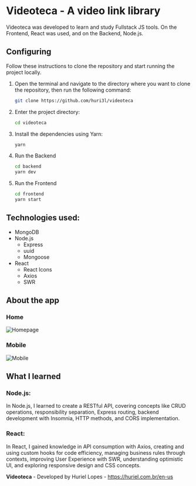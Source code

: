 # Videoteca - A video link library

Videoteca was developed to learn and study Fullstack JS tools. On the Frontend, React was used, and on the Backend, Node.js.

## Configuring
Follow these instructions to clone the repository and start running the project locally.

1. Open the terminal and navigate to the directory where you want to clone the repository, then run the following command:
    ```bash
    git clone https://github.com/huri3l/videoteca
    ```
   
2. Enter the project directory:
    ```bash
    cd videoteca
    ```
3. Install the dependencies using Yarn:
    ```bash
    yarn
    ```
4. Run the Backend
    ```bash
    cd backend
    yarn dev
    ```
5. Run the Frontend
    ```bash
    cd frontend
    yarn start
    ```

## Technologies used:
- MongoDB
- Node.js
  - Express
  - uuid
  - Mongoose
- React
  - React Icons
  - Axios
  - SWR
 
## About the app
### Home
![Homepage](./images/homepage_novideo.png)

### Mobile
![Mobile](./images/mobile.png)

## What I learned
### Node.js:
In Node.js, I learned to create a RESTful API, covering concepts like CRUD operations, responsibility separation, Express routing, backend development with Insomnia, HTTP methods, and CORS implementation.

### React:
In React, I gained knowledge in API consumption with Axios, creating and using custom hooks for code efficiency, managing business rules through contexts, improving User Experience with SWR, understanding optimistic UI, and exploring responsive design and CSS concepts.

**Videoteca** - Developed by Huriel Lopes - https://huriel.com.br/en-us
